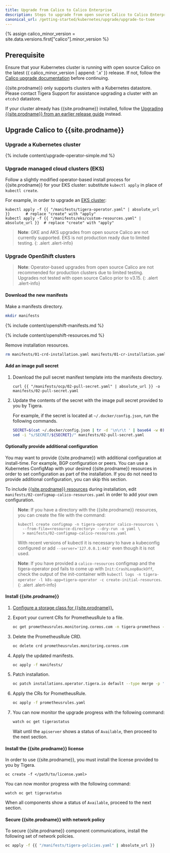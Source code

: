 ```yaml
---
title: Upgrade from Calico to Calico Enterprise
description: Steps to upgrade from open source Calico to Calico Enterprise.
canonical_url: /getting-started/kubernetes/upgrade/upgrade-to-tsee
---
```


{% assign calico_minor_version = site.data.versions.first["calico"].minor_version %}

## Prerequisite
Ensure that your Kubernetes cluster is running with open source Calico on the latest {{ calico_minor_version | append: '.x' }}
release. If not, follow the [Calico upgrade documentation](https://docs.projectcalico.org/{{calico_minor_version}}/maintenance/kubernetes-upgrade) before continuing.

{{site.prodname}} only supports clusters with a Kubernetes datastore. Please contact Tigera Support for assistance upgrading a
cluster with an `etcdv3` datastore.

If your cluster already has {{site.prodname}} installed, follow the [Upgrading {{site.prodname}} from an earlier release guide]({{site.baseurl}}/maintenance/kubernetes-upgrade-tsee)
instead.

## Upgrade Calico to {{site.prodname}}

### Upgrade a Kubernetes cluster

{% include content/upgrade-operator-simple.md %}

### Upgrade managed cloud clusters (EKS)

Follow a slightly modified operator-based install process for {{site.prodname}}
for your EKS cluster: substitute `kubectl apply` in place of `kubectl create`.

For example, in order to upgrade an [EKS cluster]({{site.baseurl}}/getting-started/kubernetes/managed-public-cloud/eks):

   ```
   kubectl apply -f {{ "/manifests/tigera-operator.yaml" | absolute_url }}       # replace "create" with "apply"
   kubectl apply -f {{ "/manifests/eks/custom-resources.yaml" | absolute_url }}  # replace "create" with "apply"
   ```

> **Note**: GKE and AKS upgrades from open source Calico are not currently supported. EKS is not production
> ready due to limited testing.
{: .alert .alert-info}

### Upgrade OpenShift clusters


> **Note**: Operator-based upgrades from open source Calico are not recommended for production clusters due to limited testing. Upgrades not tested with open source Calico prior to v3.15.
{: .alert .alert-info}

#### Download the new manifests

Make a manifests directory.

```bash
mkdir manifests
```

{% include content/openshift-manifests.md %}

{% include content/openshift-resources.md %}

Remove installation resources.

```bash
rm manifests/01-crd-installation.yaml manifests/01-cr-installation.yaml
```

#### Add an image pull secret

1. Download the pull secret manifest template into the manifests directory.

   ```
   curl {{ "/manifests/ocp/02-pull-secret.yaml" | absolute_url }} -o manifests/02-pull-secret.yaml
   ```

1. Update the contents of the secret with the image pull secret provided to you by Tigera.

   For example, if the secret is located at `~/.docker/config.json`, run the following commands.

   ```bash
   SECRET=$(cat ~/.docker/config.json | tr -d '\n\r\t ' | base64 -w 0)
   sed -i "s/SECRET/${SECRET}/" manifests/02-pull-secret.yaml
   ```

#### Optionally provide additional configuration

You may want to provide {{site.prodname}} with additional configuration at install-time. For example, BGP configuration or peers. You can use a Kubernetes ConfigMap with your desired {{site.prodname}} resources in order to set configuration as part of the installation. If you do not need to provide additional configuration, you can skip this section.

To include [{{site.prodname}} resources]({{site.baseurl}}/reference/resources) during installation, edit `manifests/02-configmap-calico-resources.yaml` in order to add your own configuration.

> **Note**: If you have a directory with the {{site.prodname}} resources, you can create the file with the command:
> ```
> kubectl create configmap -n tigera-operator calico-resources \
>   --from-file=<resource-directory> --dry-run -o yaml \
>   > manifests/02-configmap-calico-resources.yaml
> ```
> With recent versions of kubectl it is necessary to have a kubeconfig configured or add `--server='127.0.0.1:443'`
> even though it is not used.

> **Note**: If you have provided a `calico-resources` configmap and the tigera-operator pod fails to come up with `Init:CrashLoopBackOff`,
> check the output of the init-container with `kubectl logs -n tigera-operator -l k8s-app=tigera-operator -c create-initial-resources`.
{: .alert .alert-info}

#### Install {{site.prodname}}

1. [Configure a storage class for {{site.prodname}}.]({{site.baseurl}}/getting-started/create-storage)

1. Export your current CRs for PrometheusRule to a file.
   ```bash
   oc get prometheusrules.monitoring.coreos.com -n tigera-prometheus -o yaml > prometheusrules.yaml
   ```

1. Delete the PrometheusRule CRD.
    ```bash
   oc delete crd prometheusrules.monitoring.coreos.com 
   ```
   
1. Apply the updated manifests.
   ```bash
   oc apply -f manifests/
   ```

1. Patch installation.

   ```bash
   oc patch installations.operator.tigera.io default --type merge -p '{"spec":{"variant":"TigeraSecureEnterprise","clusterManagementType":"Standalone","imagePullSecrets":[{"name":"tigera-pull-secret"}]}}'
   ```

1. Apply the CRs for PrometheusRule.
   ```bash
   oc apply -f prometheusrules.yaml  
   ```   

1. You can now monitor the upgrade progress with the following command:
   ```bash
   watch oc get tigerastatus
   ```

   Wait until the `apiserver` shows a status of `Available`, then proceed to the next section.


#### Install the {{site.prodname}} license

In order to use {{site.prodname}}, you must install the license provided to you by Tigera.

```
oc create -f </path/to/license.yaml>
```

You can now monitor progress with the following command:

```
watch oc get tigerastatus
```

When all components show a status of `Available`, proceed to the next section.

#### Secure {{site.prodname}} with network policy

To secure {{site.prodname}} component communications, install the following set of network policies.

```bash
oc apply -f {{ "/manifests/tigera-policies.yaml" | absolute_url }}
```
